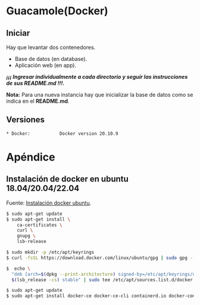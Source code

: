 # Guacamole(Docker)

## Iniciar

Hay que levantar dos contenedores.
- Base de datos (en database).
- Aplicación web (en app).

___¡¡¡ Ingresar individualmente a cada directorio y seguir las instrucciones de sus README.md !!!.___

__Nota:__ Para una nueva instancia hay que inicializar la base de datos como se indica en el __README.md__.

## Versiones

    * Docker:           Docker version 20.10.9

# Apéndice

## Instalación de docker en ubuntu 18.04/20.04/22.04

Fuente: [Instalación docker ubuntu](https://docs.docker.com/engine/install/ubuntu).

```bash
$ sudo apt-get update
$ sudo apt-get install \
    ca-certificates \
    curl \
    gnupg \
    lsb-release

$ sudo mkdir -p /etc/apt/keyrings
$ curl -fsSL https://download.docker.com/linux/ubuntu/gpg | sudo gpg --dearmor -o /etc/apt/keyrings/docker.gpg

$  echo \
  "deb [arch=$(dpkg --print-architecture) signed-by=/etc/apt/keyrings/docker.gpg] https://download.docker.com/linux/ubuntu \
  $(lsb_release -cs) stable" | sudo tee /etc/apt/sources.list.d/docker.list > /dev/null

$ sudo apt-get update
$ sudo apt-get install docker-ce docker-ce-cli containerd.io docker-compose-plugin

```
